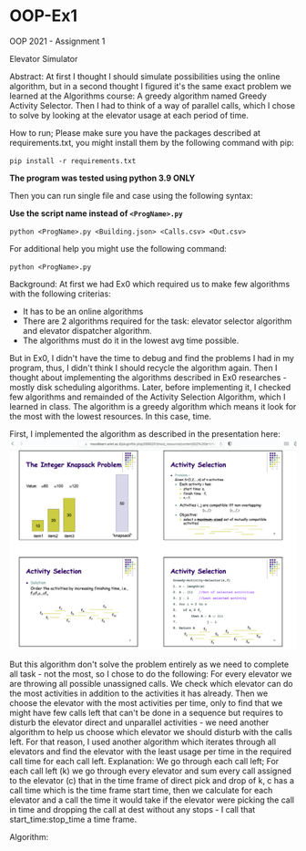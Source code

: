 # OOP-Ex1
OOP 2021 - Assignment 1

Elevator Simulator

Abstract:
At first I thought I should simulate possibilities using the online algorithm, but in a second thought
I figured it's the same exact problem we learned at the Algorithms course:
A greedy algorithm named Greedy Activity Selector.
Then I had to think of a way of parallel calls, which I chose to solve by looking at the elevator usage at each period of time.

How to run;
Please make sure you have the packages described at requirements.txt,
you might install them by the following command with pip:


`pip install -r requirements.txt`

**The program was tested using python 3.9 ONLY**

Then you can run single file and case using the following syntax:


**Use the script name instead of `<ProgName>.py`**

`python <ProgName>.py <Building.json> <Calls.csv> <Out.csv>`


For additional help you might use the following command:


`python <ProgName>.py`


Background:
At first we had Ex0 which required us to make few algorithms with the following criterias:
- It has to be an online algorithms
- There are 2 algorithms required for the task: elevator selector algorithm and elevator dispatcher algorithm.
- The algorithms must do it in the lowest avg time possible.

But in Ex0, I didn't have the time to debug and find the problems I had in my program, thus, I didn't think I should recycle the algorithm again.
Then I thought about implementing the algorithms described in Ex0 researches - mostly disk scheduling algorithms.
Later, before implementing it, I checked few algorithms and remainded of the Activity Selection Algorithm, which I learned in class.
The algorithm is a greedy algorithm which means it look for the most with the lowest resources. In this case, time.

First, I implemented the algorithm as described in the presentation here:
![](https://github.com/ofirrubin/OOP-Ex1/blob/c3976cbeb03e73e40c55e2f902c860d0b5a399a7/Media/activity%20selection%20algorithm.png) 

But this algorithm don't solve the problem entirely as we need to complete all task - not the most, so I chose to do the following:
For every elevator we are throwing all possible unassigned calls.
We check which elevator can do the most activities in addition to the activities it has already.
Then we choose the elevator with the most activities per time, only to find that we might have few calls left that can't be done in a sequence but requires to disturb the elevator direct and unparallel activities - we need another algorithm to help us choose which elevator we should disturb with the calls left.
For that reason, I used another algorithm which iterates through all elevators and find the elevator with the least usage per time in the required call time for each call left.
Explanation:
We go through each call left;
For each call left (k) we go through every elevator and sum every call assigned to the elevator (c) that in the time frame of direct pick and drop of k,
c has a call time which is the time frame start time, then we calculate for each elevator and a call the time it would take if the elevator were picking the call in time and dropping the call at dest without any stops - I call that start_time:stop_time a time frame.



Algorithm:
